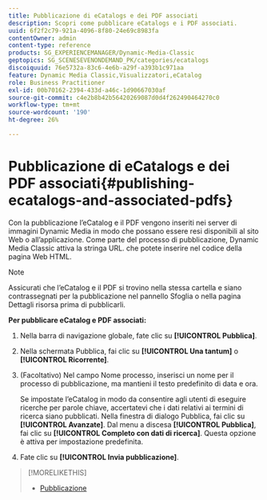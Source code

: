 ```yaml
---
title: Pubblicazione di eCatalogs e dei PDF associati
description: Scopri come pubblicare eCatalogs e i PDF associati.
uuid: 6f2f2c79-921a-4096-8f80-24e69c8983fa
contentOwner: admin
content-type: reference
products: SG_EXPERIENCEMANAGER/Dynamic-Media-Classic
geptopics: SG_SCENESEVENONDEMAND_PK/categories/ecatalogs
discoiquuid: 76e5732a-83c6-4e6b-a29f-a393b1c971aa
feature: Dynamic Media Classic,Visualizzatori,eCatalog
role: Business Practitioner
exl-id: 00b70162-2394-433d-a46c-1d90667030af
source-git-commit: c4e2b8b42b56420269087d0d4f262490464270c0
workflow-type: tm+mt
source-wordcount: '190'
ht-degree: 26%

---
```


# Pubblicazione di eCatalogs e dei PDF associati{#publishing-ecatalogs-and-associated-pdfs}

Con la pubblicazione l’eCatalog e il PDF vengono inseriti nei server di immagini Dynamic Media in modo che possano essere resi disponibili al sito Web o all’applicazione. Come parte del processo di pubblicazione, Dynamic Media Classic attiva la stringa URL. che potete inserire nel codice della pagina Web HTML.

>[!NOTE]
>
>Assicurati che l’eCatalog e il PDF si trovino nella stessa cartella e siano contrassegnati per la pubblicazione nel pannello Sfoglia o nella pagina Dettagli risorsa prima di pubblicarli.

**Per pubblicare eCatalog e PDF associati:**

1. Nella barra di navigazione globale, fate clic su **[!UICONTROL Pubblica]**.
1. Nella schermata Pubblica, fai clic su **[!UICONTROL Una tantum]** o **[!UICONTROL Ricorrente]**.
1. (Facoltativo) Nel campo Nome processo, inserisci un nome per il processo di pubblicazione, ma mantieni il testo predefinito di data e ora.

   Se impostate l’eCatalog in modo da consentire agli utenti di eseguire ricerche per parole chiave, accertatevi che i dati relativi ai termini di ricerca siano pubblicati. Nella finestra di dialogo Pubblica, fai clic su **[!UICONTROL Avanzate]**. Dal menu a discesa **[!UICONTROL Pubblica]**, fai clic su **[!UICONTROL Completo con dati di ricerca]**. Questa opzione è attiva per impostazione predefinita.

1. Fate clic su ****[!UICONTROL Invia pubblicazione]****.

>[!MORELIKETHIS]
>
>* [Pubblicazione](publishing-files.md)

